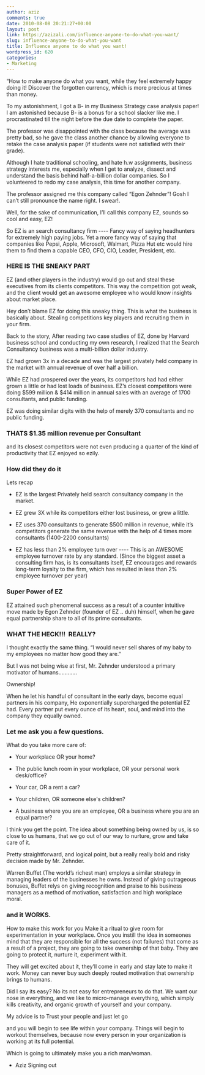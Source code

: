```yaml
---
author: aziz
comments: true
date: 2010-08-08 20:21:27+00:00
layout: post
link: https://azizali.com/influence-anyone-to-do-what-you-want/
slug: influence-anyone-to-do-what-you-want
title: Influence anyone to do what you want!
wordpress_id: 620
categories:
- Marketing
---
```


“How to make anyone do what you want, while they feel extremely happy doing it! Discover the forgotten currency, which is more precious at times than money.
<!-- more -->
To my astonishment, I got a B- in my Business Strategy case analysis paper! I am astonished because B- is a bonus for a school slacker like me. I procrastinated till the night before the due date to complete the paper.

The professor was disappointed with the class because the average was pretty bad,
so  he gave the class another chance by allowing everyone to retake the  case
analysis paper (if students were not satisfied with their grade).

Although I hate traditional schooling, and hate h.w assignments, business
strategy interests me, especially when I get to analyze, dissect and understand
the basis behind half-a-billion dollar companies. So I volunteered to redo my
case analysis, this time for another company.

The professor assigned me this company called “Egon Zehnder”!
Gosh I can’t still pronounce the name right. I swear!.

Well, for the sake of communication, I’ll call this company EZ, sounds so cool and easy, EZ!

So EZ is an search consultancy firm ---- Fancy way of saying headhunters for
extremely high paying jobs. Yet  a more fancy way of saying that companies
like Pepsi, Apple, Microsoft,  Walmart, Pizza Hut etc would hire them to find
them a capable CEO, CFO,  CIO, Leader, President, etc.


### HERE IS THE SNEAKY PART


EZ  (and other players in the industry) would go out and steal these  executives
from its clients competitors. This way the competition got  weak, and the client
would get an awesome employee who would know  insights about market place.

Hey  don’t blame EZ for doing this sneaky thing. This is what the business  is basically about.
Stealing competitions key players and recruiting  them in your firm.

Back to the story, After  reading two case studies of EZ,
done by Harvard business school and conducting
my own research, I realized that the Search Consultancy
business was a multi-billion dollar industry.

EZ had grown 3x in a decade and was the largest privately
held company in the market with annual revenue of over half a billion.

While  EZ had prospered over the years, its competitors had
had either grown a  little or had lost loads of business. EZ’s
closest competitors were  doing $599 million & $414 million
in annual sales with an average of  1700 consultants, and public funding.

EZ was doing similar digits with the help of merely 370 consultants and no public funding.


### THATS $1.35 million revenue per Consultant


and its closest competitors were not even producing a
quarter of the kind of productivity that EZ enjoyed so ezily.


### How did they do it


Lets recap



	
  * EZ is the largest Privately held search consultancy company in the market.

	
  * EZ grew 3X while its competitors either lost business, or grew a little.

	
  * EZ uses 370 consultants to generate $500 million in revenue, while it’s  competitors generate the same revenue with the help of 4 times more  consultants (1400-2200 consultants)

	
  * EZ has less than 2% employee turn over ----
This is an AWESOME employee  turnover rate by any standard. (Since the biggest asset a consulting  firm has, is its consultants itself, EZ encourages and rewards long-term  loyalty to the firm, which has resulted in less than 2% employee  turnover per year)




### Super Power of EZ


EZ  attained such phenomenal success as a result of a counter
intuitive  move made by Egon Zehnder (founder of EZ .. duh)
himself, when he gave  equal partnership share to all of its prime consultants.


### WHAT THE HECK!!!  REALLY?


I thought exactly the same thing.
“I would never sell shares of my baby to my employees no matter how good they are.”

But I was not being wise at first, Mr. Zehnder understood a primary
motivator of humans............

Ownership!

When  he let his handful of consultant in the early days, become equal  partners
in his company, He exponentially supercharged the potential EZ  had.
Every partner put every ounce of its heart, soul, and mind into the  company they equally owned.


### Let me ask you a few questions.


What do you take more care of:



	
  * Your workplace OR your home?

	
  * The public lunch room in your workplace, OR your personal work desk/office?

	
  * Your car, OR a rent a car?

	
  * Your children, OR someone else's children?

	
  * A business where you are an employee, OR a business where you are an equal partner?


I think you get the point. The idea about something being owned by us, is so close to
us humans, that we go out of our way to nurture, grow and take care of it.

Pretty straightforward, and logical point, but a really really bold and risky decision made by Mr. Zehnder.

Warren Buffet (The world’s richest man) employs a similar strategy
in managing leaders of the businesses he owns. Instead  of giving outrageous
bonuses, Buffet relys on giving recognition and  praise to his business managers
as a method of motivation, satisfaction  and high workplace moral.


### and it WORKS.


How to make this work for you
Make  it a ritual to give room for experimentation in your workplace.
Once  you instill the idea in someones mind that they are responsible for
all  the success (not failures) that come as a result of a project, they are
going to take ownership of that baby. They are going to protect it,  nurture
it, experiment with it.

They will get excited about it, they’ll come in early and stay late to make it work.
Money can never buy such deeply routed motivation that ownership brings to humans.

Did  I say its easy? No its not easy for entrepreneurs to do that. We want  our
nose in everything, and we like to micro-manage everything, which  simply
kills creativity, and organic growth of yourself and your  company.

My advice is to Trust your people and just let go

and  you will begin to see life within your company. Things will begin
to  workout themselves, because now every person in your organization
is  working at its full potential.

Which is going to ultimately make you a rich man/woman.

- Aziz Signing out
